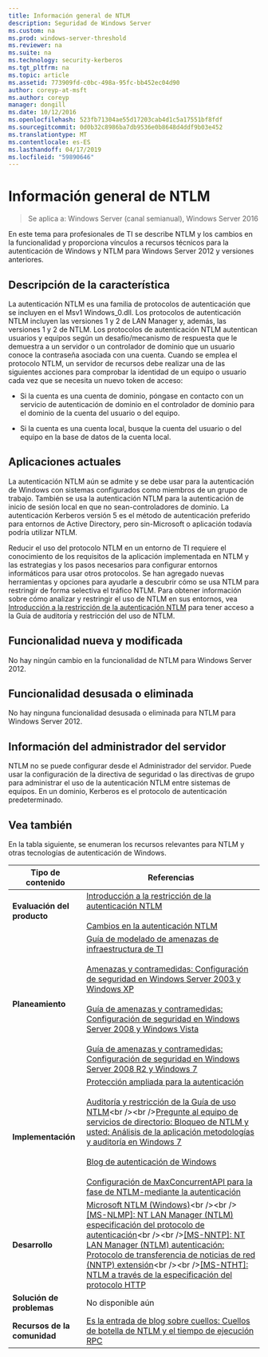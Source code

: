 ```yaml
---
title: Información general de NTLM
description: Seguridad de Windows Server
ms.custom: na
ms.prod: windows-server-threshold
ms.reviewer: na
ms.suite: na
ms.technology: security-kerberos
ms.tgt_pltfrm: na
ms.topic: article
ms.assetid: 773909fd-c0bc-498a-95fc-bb452ec04d90
author: coreyp-at-msft
ms.author: coreyp
manager: dongill
ms.date: 10/12/2016
ms.openlocfilehash: 523fb71304ae55d17203cab4d1c5a17551bf8fdf
ms.sourcegitcommit: 0d0b32c8986ba7db9536e0b8648d4ddf9b03e452
ms.translationtype: MT
ms.contentlocale: es-ES
ms.lasthandoff: 04/17/2019
ms.locfileid: "59890646"
---
```

# <a name="ntlm-overview"></a>Información general de NTLM

>Se aplica a: Windows Server (canal semianual), Windows Server 2016

En este tema para profesionales de TI se describe NTLM y los cambios en la funcionalidad y proporciona vínculos a recursos técnicos para la autenticación de Windows y NTLM para Windows Server 2012 y versiones anteriores.

## <a name="BKMK_OVER"></a>Descripción de la característica
La autenticación NTLM es una familia de protocolos de autenticación que se incluyen en el Msv1 Windows\_0.dll. Los protocolos de autenticación NTLM incluyen las versiones 1 y 2 de LAN Manager y, además, las versiones 1 y 2 de NTLM. Los protocolos de autenticación NTLM autentican usuarios y equipos según un desafío\/mecanismo de respuesta que le demuestra a un servidor o un controlador de dominio que un usuario conoce la contraseña asociada con una cuenta. Cuando se emplea el protocolo NTLM, un servidor de recursos debe realizar una de las siguientes acciones para comprobar la identidad de un equipo o usuario cada vez que se necesita un nuevo token de acceso:

-   Si la cuenta es una cuenta de dominio, póngase en contacto con un servicio de autenticación de dominio en el controlador de dominio para el dominio de la cuenta del usuario o del equipo.

-   Si la cuenta es una cuenta local, busque la cuenta del usuario o del equipo en la base de datos de la cuenta local.

## <a name="BKMK_APP"></a>Aplicaciones actuales
La autenticación NTLM aún se admite y se debe usar para la autenticación de Windows con sistemas configurados como miembros de un grupo de trabajo. También se usa la autenticación NTLM para la autenticación de inicio de sesión local en que no sean\-controladores de dominio. La autenticación Kerberos versión 5 es el método de autenticación preferido para entornos de Active Directory, pero sin\-Microsoft o aplicación todavía podría utilizar NTLM.

Reducir el uso del protocolo NTLM en un entorno de TI requiere el conocimiento de los requisitos de la aplicación implementada en NTLM y las estrategias y los pasos necesarios para configurar entornos informáticos para usar otros protocolos. Se han agregado nuevas herramientas y opciones para ayudarle a descubrir cómo se usa NTLM para restringir de forma selectiva el tráfico NTLM. Para obtener información sobre cómo analizar y restringir el uso de NTLM en sus entornos, vea [Introducción a la restricción de la autenticación NTLM](https://technet.microsoft.com/library/dd560653(v=ws.10).aspx) para tener acceso a la Guía de auditoría y restricción del uso de NTLM.

## <a name="BKMK_NEW"></a>Funcionalidad nueva y modificada
No hay ningún cambio en la funcionalidad de NTLM para Windows Server 2012.

## <a name="BKMK_DEP"></a>Funcionalidad desusada o eliminada
No hay ninguna funcionalidad desusada o eliminada para NTLM para Windows Server 2012.

## <a name="BKMK_INSTALL"></a>Información del administrador del servidor
NTLM no se puede configurar desde el Administrador del servidor. Puede usar la configuración de la directiva de seguridad o las directivas de grupo para administrar el uso de la autenticación NTLM entre sistemas de equipos. En un dominio, Kerberos es el protocolo de autenticación predeterminado.

## <a name="BKMK_LINKS"></a>Vea también
En la tabla siguiente, se enumeran los recursos relevantes para NTLM y otras tecnologías de autenticación de Windows.

|Tipo de contenido|Referencias|
|--------|-------|
|**Evaluación del producto**|[Introducción a la restricción de la autenticación NTLM](https://technet.microsoft.com/library/dd560653.aspx)<br /><br />[Cambios en la autenticación NTLM](https://technet.microsoft.com/library/dd566199.aspx)|
|**Planeamiento**|[Guía de modelado de amenazas de infraestructura de TI](https://technet.microsoft.com/library/dd941826.aspx)<br /><br />[Amenazas y contramedidas: Configuración de seguridad en Windows Server 2003 y Windows XP](https://technet.microsoft.com/library/dd162275.aspx)<br /><br />[Guía de amenazas y contramedidas: Configuración de seguridad en Windows Server 2008 y Windows Vista](https://technet.microsoft.com/library/dd349791.aspx)<br /><br />[Guía de amenazas y contramedidas: Configuración de seguridad en Windows Server 2008 R2 y Windows 7](https://technet.microsoft.com/library/hh125921.aspx)|
|**Implementación**|[Protección ampliada para la autenticación](https://support.microsoft.com/kb/968389)<br /><br />[Auditoría y restricción de la Guía de uso NTLM](https://technet.microsoft.com/library/jj865674(v=ws.10).aspx)<br /><br />[Pregunte al equipo de servicios de directorio: Bloqueo de NTLM y usted: Análisis de la aplicación metodologías y auditoría en Windows 7](https://blogs.technet.com/askds/archive/2009/10/08/ntlm-blocking-and-you-application-analysis-and-auditing-methodologies-in-windows-7.aspx)<br /><br />[Blog de autenticación de Windows](https://blogs.technet.com/authentication/)<br /><br />[Configuración de MaxConcurrentAPI para la fase de NTLM\-mediante la autenticación](https://social.technet.microsoft.com/wiki/contents/articles/9759.configuring-maxconcurrentapi-for-ntlm-pass-through-authentication.aspx)|
|**Desarrollo**|[Microsoft NTLM \(Windows\)](https://msdn.microsoft.com/library/aa378749(VS.85).aspx)<br /><br />[\[MS\-NLMP\]: NT LAN Manager \(NTLM\) especificación del protocolo de autenticación](https://msdn.microsoft.com/library/cc236621(PROT.10).aspx)<br /><br />[\[MS\-NNTP\]: NT LAN Manager \(NTLM\) autenticación: Protocolo de transferencia de noticias de red \(NNTP\) extensión](https://msdn.microsoft.com/library/cc236774(PROT.10).aspx)<br /><br />[\[MS\-NTHT\]: NTLM a través de la especificación del protocolo HTTP](https://msdn.microsoft.com/library/cc237488(PROT.10).aspx)|
|**Solución de problemas**|No disponible aún|
|**Recursos de la comunidad**|[Es la entrada de blog sobre cuellos: Cuellos de botella de NTLM y el tiempo de ejecución RPC](http://blogs.technet.com/b/askds/archive/2011/09/15/is-this-horse-dead-yet-ntlm-bottlenecks-and-the-rpc-runtime.aspx)|




